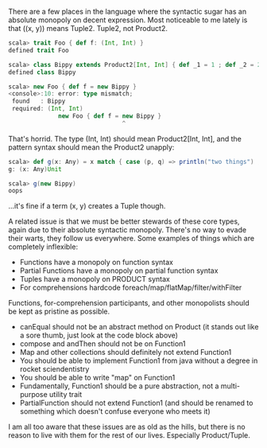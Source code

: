 There are a few places in the language where the syntactic sugar has an absolute monopoly on decent expression. Most noticeable to me lately is that ((x, y)) means Tuple2. Tuple2, not Product2.
```scala
scala> trait Foo { def f: (Int, Int) }
defined trait Foo

scala> class Bippy extends Product2[Int, Int] { def _1 = 1 ; def _2 = 2 ; def canEqual(other: Any) = other.isInstanceOf[Bippy] }
defined class Bippy

scala> new Foo { def f = new Bippy }
<console>:10: error: type mismatch;
 found   : Bippy
 required: (Int, Int)
              new Foo { def f = new Bippy }
                                ^
```
That's horrid. The type (Int, Int) should mean Product2[Int, Int], and the pattern syntax should mean the Product2 unapply:
```scala
scala> def g(x: Any) = x match { case (p, q) => println("two things") ; case _ => println("oops") }
g: (x: Any)Unit

scala> g(new Bippy)
oops
```
...it's fine if a term (x, y) creates a Tuple though.

A related issue is that we must be better stewards of these core types, again due to their absolute syntactic monopoly. There's no way to evade their warts, they follow us everywhere. Some examples of things which are completely inflexible:

- Functions have a monopoly on function syntax
- Partial Functions have a monopoly on partial function syntax
- Tuples have a monopoly on PRODUCT syntax
- For comprehensions hardcode foreach/map/flatMap/filter/withFilter

Functions, for-comprehension participants, and other monopolists should be kept as pristine as possible.

- canEqual should not be an abstract method on Product (it stands out like a sore thumb, just look at the code block above)
- compose and andThen should not be on Function1
- Map and other collections should definitely not extend Function1
- You should be able to implement Function1 from java without a degree in rocket sciendentistry
- You should be able to write "map" on Function1
- Fundamentally, Function1 should be a pure abstraction, not a multi-purpose utility trait
- PartialFunction should not extend Function1 (and should be renamed to something which doesn't confuse everyone who meets it)

I am all too aware that these issues are as old as the hills, but there is no reason to live with them for the rest of our lives. Especially Product/Tuple.
